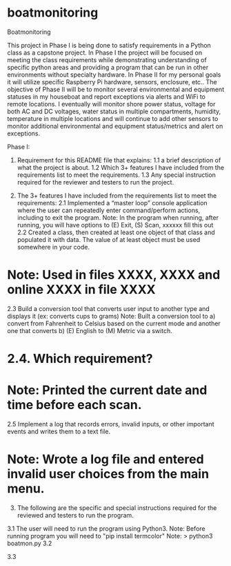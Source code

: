 # boatmonitoring

Boatmonitoring

This project in Phase I is being done to satisfy requirements in a Python class as a capstone project.   In Phase I the project will be focused on meeting the class requirements while demonstrating understanding of specific python areas and providing a program that can be run in other environments without specialty hardware.    In Phase II for my personal goals it will utilize specific Raspberry Pi hardware, sensors, enclosure, etc..     The objective of Phase II will be to monitor several environmental and equipment statuses in my houseboat and report exceptions via alerts and WiFi to remote locations.   I eventually will monitor shore power status, voltage for both AC and DC voltages, water status in multiple compartments, humidity, temperature in multiple locations and will continue to add other sensors to monitor additional environmental and equipment status/metrics and alert on exceptions.

Phase I:

1.	Requirement for this README file that explains:
1.1	a brief description of what the project is about.
1.2	Which 3+ features I have included from the requirements list to meet the requirements.
1.3	Any special instruction required for the reviewer and testers to run the project.

2.	The 3+ features I have included from the requirements list to meet the requirements:
2.1 Implemented a “master loop” console application where the user can repeatedly enter command/perform actions, including to exit the program.
	Note:  In the program when running, after running, you will have options to (E) Exit, (S) Scan,  xxxxxx fill this out   
2.2 Created a class, then created at least one object of that class and populated it with data.   The value of at least object must be used somewhere in your code.
#	Note:  Used in files XXXX, XXXX and online XXXX in file XXXX
2.3 Build a conversion tool that converts user input to another type and displays it (ex: converts cups to grams)
	Note:  Built a conversion tool to a) convert from Fahrenheit to Celsius based on the current mode and another one that converts b) (E) English to (M) Metric via a switch. 
# 2.4.  Which requirement?
#	Note:  Printed the current date and time before each scan.
2.5    Implement a log that records errors, invalid inputs, or other important events and writes them to a text file.
#	Note:  Wrote a log file and entered invalid user choices from the main menu.

3.	The following are the specific and special instructions required for the reviewed and testers to run the program.

3.1 The user will need to run the program using Python3.
	Note:  Before running program you will need to "pip install termcolor"
    Note:  > python3 boatmon.py
3.2 

3.3







